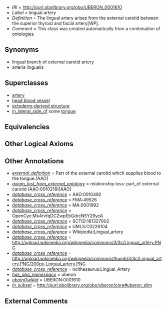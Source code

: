  * *IRI* = http://purl.obolibrary.org/obo/UBERON_0001610
 * *Label* = lingual artery
 * *Definition* = The lingual artery arises from the external carotid between the superior thyroid and facial artery[WP].
 * *Comment* = This class was created automatically from a combination of ontologies

## Synonyms

 * lingual branch of external carotid artery
 * arteria lingualis

## Superclasses

 * [artery](../../UBERON/37/UBERON_0001637.md)
 * [head blood vessel](../../UBERON/96/UBERON_0003496.md)
 * [ectoderm-derived structure](../../UBERON/21/UBERON_0004121.md)
 * [in_lateral_side_of](../../BSPO/26/BSPO_0000126.md) some [tongue](../../UBERON/23/UBERON_0001723.md)

## Equivalencies


## Other Logical Axioms


## Other Annotations

 * *[external_definition](../../UBPROP/01/UBPROP_0000001.md)* = Part of the external carotid which supplies blood to the tongue.[AAO]
 * *[axiom_lost_from_external_ontology](../../UBPROP/02/UBPROP_0000002.md)* = relationship loss: part_of external carotid (AAO:0010218)[AAO]
 * *[database_cross_reference](../../ef/oboInOwl#hasDbXref.md)* = AAO:0010492
 * *[database_cross_reference](../../ef/oboInOwl#hasDbXref.md)* = FMA:49526
 * *[database_cross_reference](../../ef/oboInOwl#hasDbXref.md)* = MA:0001992
 * *[database_cross_reference](../../ef/oboInOwl#hasDbXref.md)* = OpenCyc:Mx4rvfqDCZwpEbGdrcN5Y29ycA
 * *[database_cross_reference](../../ef/oboInOwl#hasDbXref.md)* = SCTID:181327002
 * *[database_cross_reference](../../ef/oboInOwl#hasDbXref.md)* = UMLS:C0226104
 * *[database_cross_reference](../../ef/oboInOwl#hasDbXref.md)* = Wikipedia:Lingual_artery
 * *[database_cross_reference](../../ef/oboInOwl#hasDbXref.md)* = http://upload.wikimedia.org/wikipedia/commons/3/3c/Lingual_artery.PNG
 * *[database_cross_reference](../../ef/oboInOwl#hasDbXref.md)* = http://upload.wikimedia.org/wikipedia/commons/thumb/3/3c/Lingual_artery.PNG/200px-Lingual_artery.PNG
 * *[database_cross_reference](../../ef/oboInOwl#hasDbXref.md)* = ncithesaurus:Lingual_Artery
 * *[has_obo_namespace](../../ce/oboInOwl#hasOBONamespace.md)* = uberon
 * *[oboInOwl#id](../../id/oboInOwl#id.md)* = UBERON:0001610
 * *[in_subset](../../et/oboInOwl#inSubset.md)* = http://purl.obolibrary.org/obo/uberon/core#uberon_slim

## External Comments

